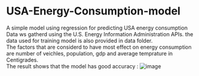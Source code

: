 # USA-Energy-Consumption-model
A simple model using regression for predicting USA energy consumption  
Data ws gatherd using the U.S. Energy Information Administration APIs. the data used for training model is also provided in data folder.  
The factors that are considerd to have most effect on energy consumption are number of veichles, population, gdp and average temprature in Centigrades.  
The result shows that the model has good accuracy : ![image](https://github.com/Eshahi/USA-Energy-Consumption-model/assets/141533458/2909cc97-7b77-4299-947d-1e3a76d25e0c)  

